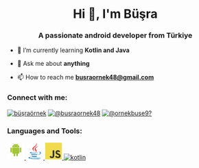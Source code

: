 
<h1 align="center">Hi 👋, I'm Büşra</h1>
<h3 align="center">A passionate android developer from Türkiye</h3>

- 🌱 I’m currently learning **Kotlin and Java**                  
  
- 💬 Ask me about **anything**

- 📫 How to reach me **busraornek48@gmail.com**

<h3 align="left">Connect with me:</h3>
<p align="left">
<a href="https://linkedin.com/in/büşraörnek" target="blank"><img align="center" src="https://raw.githubusercontent.com/rahuldkjain/github-profile-readme-generator/master/src/images/icons/Social/linked-in-alt.svg" alt="büşraörnek" height="30" width="40" /></a>
<a href="https://medium.com/@busraornek48" target="blank"><img align="center" src="https://raw.githubusercontent.com/rahuldkjain/github-profile-readme-generator/master/src/images/icons/Social/medium.svg" alt="@busraornek48" height="30" width="40" /></a>
<a href="https://www.hackerrank.com/@ornekbuse9?" target="blank"><img align="center" src="https://raw.githubusercontent.com/rahuldkjain/github-profile-readme-generator/master/src/images/icons/Social/hackerrank.svg" alt="@ornekbuse9?" height="30" width="40" /></a>
</p>

<h3 align="left">Languages and Tools:</h3>
<p align="left"> <a href="https://developer.android.com" target="_blank" rel="noreferrer"> <img src="https://raw.githubusercontent.com/devicons/devicon/master/icons/android/android-original-wordmark.svg" alt="android" width="40" height="40"/> </a> <a href="https://www.java.com" target="_blank" rel="noreferrer"> <img src="https://raw.githubusercontent.com/devicons/devicon/master/icons/java/java-original.svg" alt="java" width="40" height="40"/> </a> <a href="https://developer.mozilla.org/en-US/docs/Web/JavaScript" target="_blank" rel="noreferrer"> <img src="https://raw.githubusercontent.com/devicons/devicon/master/icons/javascript/javascript-original.svg" alt="javascript" width="40" height="40"/> </a> <a href="https://kotlinlang.org" target="_blank" rel="noreferrer"> <img src="https://www.vectorlogo.zone/logos/kotlinlang/kotlinlang-icon.svg" alt="kotlin" width="40" height="40"/> </a> </p>

